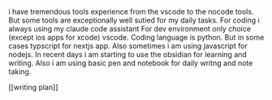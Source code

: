 i have tremendous tools experience from the vscode to the nocode tools.
But some tools are exceptionally well sutied for my daily tasks.
For coding i always using my claude code assistant
For dev environment only choice (except ios apps for xcode)  vscode.
Coding language is python.
But in some cases typscript for nextjs app.
Also sometimes i am using javascript for nodejs.
In recent days i am starting to use the obsidian for learning and writing.
Also i am using basic pen and notebook for daily writng and note taking.


[[writing plan]]
